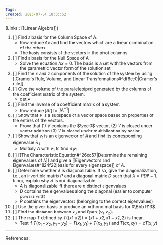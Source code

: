 ```yaml
---
Tags: 
Created: 2023-07-04 18:35:52
---
```

(Links:: [[Linear Algebra]])
1. [ ] Find a basis for the Column Space of A.
	- Row reduce $Ax$ and find the vectors which are a linear combination of the others
	- The basis consists of the vectors in the pivot columns
2. [ ] Find a basis for the Null Space of A.
	- Solve the equation $Ax=0$. The basis is a set with the vectors from the parametric vector form of the solution set
3. [ ] Find the $x$ and $z$ components of the solution of the system by using [[Cramer's Rule, Volume, and Linear Transformations#^df6ce0|Cramer’s rule]].
4. [ ] Give the volume of the parallelepiped generated by the columns of the coefficient matrix of the system.
	- $\text{det }A$
5. [ ] Find the inverse of a coefficient matrix of a system.
	- Row reduce $[AI]$ to $[IA^{-1}]$
6. [ ] Show that $V$ is a subspace of a vector space based on properties of the entires of the vectors.
	- Prove that (1) $V$ contains the $\vec 0$ vector, (2) $V$ is closed under vector addition (3) $V$ is closed under multiplication by scalar
7. [ ] Show that $v_1$ is an eigenvector of $A$ and find its corresponding eigenvalue $\lambda_1$
	- Multiply $A$ with $v_1$ to find $\lambda_{1}v_{1}$
8. [ ] [[The Characteristic Equation#^26dc57|Determine the remaining eigenvalues of A]] and give a [[Eigenvectors and Eigenvalues#^824f22|basis for every eigenspace]] of $A$.
9. [ ] Determine whether $A$ is diagonalizable. If so, give the diagonalization, i.e., an invertible matrix $P$ and a diagonal matrix $D$ such that $A = PDP−1$. If not, explain why $A$ is not diagonalizable.
	- $A$ is diagonalizable iff there are $n$ distinct eigenvalues
	- $D$ contains the eigenvalues along the diagonal (easier to computer powers with)
	- $P$ contains the eigenvectors (belonging to the correct eigenvalues)
10. [ ] Use the given basis to produce an orthonormal basis for $\Bbb R^3$.
11. [ ] Find the distance between $v_3$ and $\text{Span }\{v_1,v_2\}$.
12. [ ] The map $T$ defined by $T ((x1 , x2 )) = ( x1 + x2 , x1 − x2 , 2 )$ is linear.
	- Test if $T(x_1+x_2,y_1+y_2)=T(x_1,y_1)+T(x_2,y_2)$ and $T(cx,cy)=cT(x,y)$

---
References: